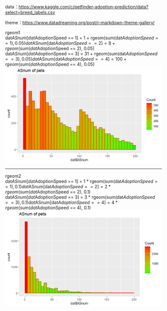

data：https://www.kaggle.com/c/petfinder-adoption-prediction/data?select=breed_labels.csv

theme：https://www.datadreaming.org/post/r-markdown-theme-gallery/

rgeom1  
dat$ASnum[dat$AdoptionSpeed == 1] = 1 + rgeom(sum(dat$AdoptionSpeed == 1), 0.05)  
dat$ASnum[dat$AdoptionSpeed == 2] = 8 + rgeom(sum(dat$AdoptionSpeed == 2), 0.05)  
dat$ASnum[dat$AdoptionSpeed == 3] = 31 + rgeom(sum(dat$AdoptionSpeed == 3), 0.05)  
dat$ASnum[dat$AdoptionSpeed == 4] = 100 + rgeom(sum(dat$AdoptionSpeed == 4), 0.05)   
![image](https://github.com/alexiskaldany/data_torture/blob/main/chapter_3/image/test_rgeom1.png)  
****
rgeom2  
dat$ASnum[dat$AdoptionSpeed == 1] = 1 * rgeom(sum(dat$AdoptionSpeed == 1), 0.1)  
dat$ASnum[dat$AdoptionSpeed == 2] = 2 * rgeom(sum(dat$AdoptionSpeed == 2), 0.1)  
dat$ASnum[dat$AdoptionSpeed == 3] = 3 * rgeom(sum(dat$AdoptionSpeed == 3), 0.1)  
dat$ASnum[dat$AdoptionSpeed == 4] = 4 * rgeom(sum(dat$AdoptionSpeed == 4), 0.1)   
![image](https://github.com/alexiskaldany/data_torture/blob/main/chapter_3/image/test_rgeom2.png)  
